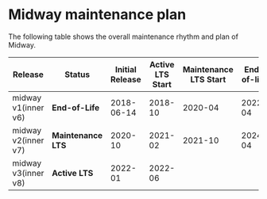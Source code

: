 # Midway maintenance plan

The following table shows the overall maintenance rhythm and plan of Midway.

| Release | Status | Initial Release | Active LTS Start | Maintenance LTS Start | End-of-life |
| --- | --- | --- | --- | --- | --- |
| midway v1(inner v6) | **End-of-Life** | 2018-06-14 | 2018-10 | 2020-04 | 2022-04 |
| midway v2(inner v7) | **Maintenance LTS** | 2020-10 | 2021-02 | 2021-10 | 2024-04 |
| midway v3(inner v8) | **Active LTS** | 2022-01 | 2022-06 |  |  |
